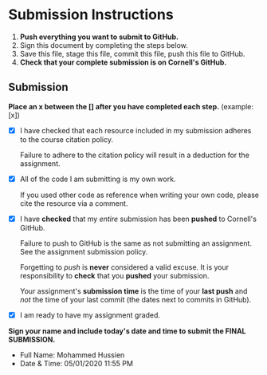# Submission Instructions

1. **Push everything you want to submit to GitHub.**
2. Sign this document by completing the steps below.
3. Save this file, stage this file, commit this file, push this file to GitHub.
4. **Check that your complete submission is on Cornell's GitHub.**

## Submission

**Place an x between the [] after you have completed each step.** (example: [x])

- [x] I have checked that each resource included in my submission adheres to the course citation policy.

    Failure to adhere to the citation policy will result in a deduction for the assignment.

- [x] All of the code I am submitting is my own work.

    If you used other code as reference when writing your own code, please cite the resource via a comment.

- [x] I have **checked** that my _entire_ submission has been **pushed** to Cornell's GitHub.

    Failure to push to GitHub is the same as not submitting an assignment. See the assignment submission policy.

    Forgetting to _push_ is **never** considered a valid excuse. It is your responsibility to **check** that you **pushed** your submission.

    Your assignment's **submission time** is the time of your **last push** and _not_ the time of your last commit (the dates next to commits in GitHub).

- [x] I am ready to have my assignment graded.

**Sign your name and include today's date and time to submit the FINAL SUBMISSION.**

- Full Name: Mohammed Hussien
- Date & Time: 05/01/2020 11:55 PM
